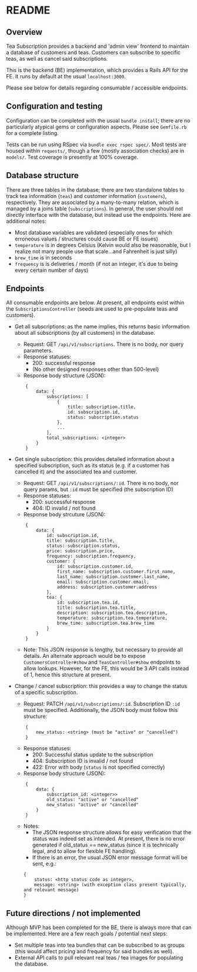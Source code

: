 # README

## Overview

Tea Subscription provides a backend and 'admin view' frontend to maintain a database of customers and teas.  Customers can subscribe to specific teas, as well as cancel said subscriptions.  

This is the backend (BE) implementation, which provides a Rails API for the FE.  It runs by default at the usual `localhost:3000`.  

Please see below for details regarding consumable / accessible endpoints.

## Configuration and testing

Configuration can be completed with the usual `bundle install`; there are no particularly atypical gems or configuration aspects.  Please see `Gemfile.rb` for a complete listing.

Tests can be run using RSpec via `bundle exec rspec spec/`.  Most tests are housed within `requests/`, though a few (mostly association checks) are in `models/`.  Test coverage is presently at 100% coverage.

## Database structure

There are three tables in the database; there are two standalone tables to track tea information (`teas`) and customer information (`customers`), respectively.  They are associated by a many-to-many relation, which is managed by a joins table (`subscriptions`).  In general, the user should not directly interface with the database, but instead use the endpoints.  Here are additional notes:
- Most database variables are validated (especially ones for which erroneous values / structures could cause BE or FE issues)
- `temperature` is in degrees Celsius (Kelvin would also be reasonable, but I realize not many people use that scale...and Fahrenheit is just silly)
- `brew_time` is in seconds
- `frequency` is is deliveries / month (if not an integer, it's due to being every certain number of days)

## Endpoints

All consumable endpoints are below.  At present, all endpoints exist within the `SubscriptionsController` (seeds are used to pre-populate teas and customers).

- Get all subscriptions: as the name implies, this returns basic information about all subscriptions (by all customers) in the database.
    - Request: GET `/api/v1/subscriptions`.  There is no body, nor query parameters.
    - Response statuses:
        - 200: successful response
        - (No other designed responses other than 500-level)
    - Response body structure (JSON):
    ```
        {
            data: {
                subscriptions: [
                    {
                        title: subscription.title,
                        id: subscription.id,
                        status: subscription.status
                    },
                    ...
                ],
                total_subscriptions: <integer>
            }
        }
    ```

- Get single subscription: this provides detailed information about a specified subscription, such as its status (e.g. if a customer has cancelled it) and the associated tea and customer.
    - Request: GET `/api/v1/subscriptions/:id`.  There is no body, nor query params, but `:id` must be specified (the subscription ID)
    - Response statuses:
        - 200: successful response
        - 404: ID invalid / not found
    - Response body strcuture (JSON):
    ```
        {
            data: {
                id: subscription.id,
                title: subscription.title,
                status: subscription.status,
                price: subscription.price,
                frequency: subscription.frequency,
                customer: {
                    id: subscription.customer.id,
                    first_name: subscription.customer.first_name,
                    last_name: subscription.customer.last_name,
                    email: subscription.customer.email,
                    address: subscription.customer.address
                },
                tea: {
                    id: subscription.tea.id,
                    title: subscription.tea.title,
                    description: subscription.tea.description,
                    temperature: subscription.tea.temperature,
                    brew_time: subscription.tea.brew_time
                }
            }
        }
    ```
    - Note: This JSON response is lengthy, but necessary to provide all details.  An alternate approach would be to expose `CustomersController#show` and `TeasController#show` endpoints to allow lookups.  However, for the FE, this would be 3 API calls instead of 1, hence this structure at present.
- Change / cancel subscription: this provides a way to change the status of a specific subscription.
    - Request: PATCH `/api/v1/subscriptions/:id`.  Subscription ID `:id` must be specified.  Additionally, the JSON body must follow this structure:
    ```
        {
            new_status: <string> (must be "active" or "cancelled")
        }
    ```
    - Response statuses:
        - 200: Successful status update to the subscription
        - 404: Subscription ID is invalid / not found
        - 422: Error with body (`status` is not specified correctly)
    - Response body structure (JSON):
    ```
        {
            data: {
                subscription_id: <integer>>
                old_status: "active" or "cancelled"
                new_status: "active" or "cancelled"
            }
        }
    ```
    - Notes:
        - The JSON response structure allows for easy verification that the status was indeed set as intended.  At present, there is no error generated if old_status == new_status (since it is technically legal, and to allow for flexible FE handling).
        - If there is an error, the usual JSON error message format will be sent, e.g.:
        ```
        {
            status: <http status code as integer>,
            message: <string> (with exception class present typically, and relevant message)
        }
        ``` 

## Future directions / not implemented

Although MVP has been completed for the BE, there is always more that can be implemented.  Here are a few reach goals / potential next steps:
- Set multiple teas into tea bundles that can be subscribed to as groups (this would affect pricing and frequency for said bundles as well).
- External API calls to pull relevant real teas / tea images for populating the database.
